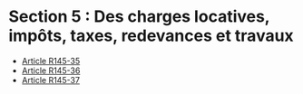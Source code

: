 # Section 5 : Des charges locatives, impôts, taxes, redevances et travaux

- [Article R145-35](article-r145-35.md)
- [Article R145-36](article-r145-36.md)
- [Article R145-37](article-r145-37.md)
